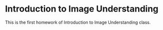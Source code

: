 # Introduction to Image Understanding 
 This is the first homework of Introduction to Image Understanding class.
